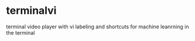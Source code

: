 # terminalvi
terminal video player with vi labeling and shortcuts for machine leanrning in the terminal 
